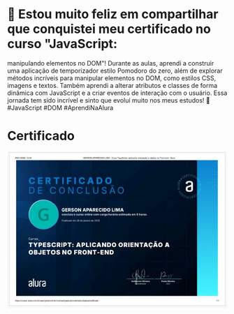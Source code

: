 # 🎉 Estou muito feliz em compartilhar que conquistei meu certificado no curso "JavaScript: 
manipulando elementos no DOM"! Durante as aulas, aprendi a construir uma aplicação de temporizador estilo Pomodoro do zero, além de explorar métodos incríveis para manipular elementos no DOM, como estilos CSS, imagens e textos. Também aprendi a alterar atributos e classes de forma dinâmica com JavaScript e a criar eventos de interação com o usuário. Essa jornada tem sido incrível e sinto que evoluí muito nos meus estudos! 🚀 #JavaScript #DOM #AprendiNaAlura


# Certificado
![Certificado](https://github.com/GersonAparecidoLima/TypescriptOrienta-oObjetos/raw/master/certificado/Capturar.JPG)
